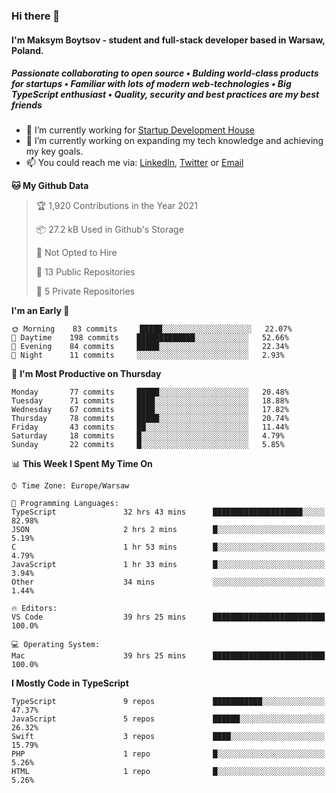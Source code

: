 ### Hi there 👋
#### I'm Maksym Boytsov - student and full-stack developer based in Warsaw, Poland.

##### Passionate collaborating to open source • Bulding world-class products for startups • Familiar with lots of modern web-technologies • Big TypeScript enthusiast • Quality, security and best practices are my best friends

- 💼 I’m currently working for [Startup Development House](https://start-up.house/en)
- 🔭 I’m currently working on expanding my tech knowledge and achieving my key goals.
- 📫 You could reach me via: [LinkedIn](https://www.linkedin.com/in/maksym-boytsov/), [Twitter](https://twitter.com/maksymboytsov) or [Email](mailto:maksym.boytsov@gmail.com?subject=[GitHub])

<!--START_SECTION:waka-->
**🐱 My Github Data** 

> 🏆 1,920 Contributions in the Year 2021
 > 
> 📦 27.2 kB Used in Github's Storage 
 > 
> 🚫 Not Opted to Hire
 > 
> 📜 13 Public Repositories 
 > 
> 🔑 5 Private Repositories  
 > 
**I'm an Early 🐤** 

```text
🌞 Morning    83 commits     █████░░░░░░░░░░░░░░░░░░░░   22.07% 
🌆 Daytime    198 commits    █████████████░░░░░░░░░░░░   52.66% 
🌃 Evening    84 commits     █████░░░░░░░░░░░░░░░░░░░░   22.34% 
🌙 Night      11 commits     ░░░░░░░░░░░░░░░░░░░░░░░░░   2.93%

```
📅 **I'm Most Productive on Thursday** 

```text
Monday       77 commits     █████░░░░░░░░░░░░░░░░░░░░   20.48% 
Tuesday      71 commits     ████░░░░░░░░░░░░░░░░░░░░░   18.88% 
Wednesday    67 commits     ████░░░░░░░░░░░░░░░░░░░░░   17.82% 
Thursday     78 commits     █████░░░░░░░░░░░░░░░░░░░░   20.74% 
Friday       43 commits     ██░░░░░░░░░░░░░░░░░░░░░░░   11.44% 
Saturday     18 commits     █░░░░░░░░░░░░░░░░░░░░░░░░   4.79% 
Sunday       22 commits     █░░░░░░░░░░░░░░░░░░░░░░░░   5.85%

```


📊 **This Week I Spent My Time On** 

```text
⌚︎ Time Zone: Europe/Warsaw

💬 Programming Languages: 
TypeScript               32 hrs 43 mins      ████████████████████░░░░░   82.98% 
JSON                     2 hrs 2 mins        █░░░░░░░░░░░░░░░░░░░░░░░░   5.19% 
C                        1 hr 53 mins        █░░░░░░░░░░░░░░░░░░░░░░░░   4.79% 
JavaScript               1 hr 33 mins        █░░░░░░░░░░░░░░░░░░░░░░░░   3.94% 
Other                    34 mins             ░░░░░░░░░░░░░░░░░░░░░░░░░   1.44%

🔥 Editors: 
VS Code                  39 hrs 25 mins      █████████████████████████   100.0%

💻 Operating System: 
Mac                      39 hrs 25 mins      █████████████████████████   100.0%

```

**I Mostly Code in TypeScript** 

```text
TypeScript               9 repos             ███████████░░░░░░░░░░░░░░   47.37% 
JavaScript               5 repos             ██████░░░░░░░░░░░░░░░░░░░   26.32% 
Swift                    3 repos             ████░░░░░░░░░░░░░░░░░░░░░   15.79% 
PHP                      1 repo              █░░░░░░░░░░░░░░░░░░░░░░░░   5.26% 
HTML                     1 repo              █░░░░░░░░░░░░░░░░░░░░░░░░   5.26%

```



<!--END_SECTION:waka-->

